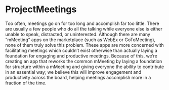 # ProjectMeetings

Too often, meetings go on for too long and accomplish far too little. There are usually a few people who do all the talking while everyone else is either unable to speak, distracted, or uninterested. Although there are many “mMeeting” apps on the marketplace (such as WebEx or GoToMeeting), none of them truly solve this problem. These apps are more concerned with facilitating meetings which couldn’t exist otherwise than actually laying a foundation for engaging and productive meetings. Because of this, we’re creating an app that reworks the common mMeeting by laying a foundation for structure within a mMeeting and giving everyone the ability to contribute in an essential way; we believe this will improve engagement and productivity across the board, helping meetings accomplish more in a fraction of the time.
